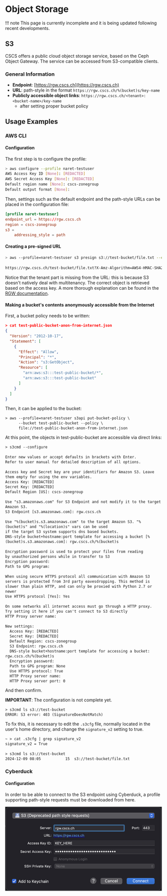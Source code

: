 # Object Storage

!!! note
    This page is currently incomplete and it is being updated following recent developments.

## S3

CSCS offers a public cloud object storage service, based on the Ceph Object Gateway. The service can be accessed from S3-compatible clients.

### General Information

* __Endpoint__: [https://rgw.cscs.ch](https://rgw.cscs.ch)
* __URL__: path-style in the format `https://rgw.cscs.ch/%(bucket)s/key-name`
* __Publicly accessible object links__: `https://rgw.cscs.ch/<tenant>:<bucket-name>/key-name`
    *  after setting proper bucket policy

## Usage Examples

### AWS CLI

#### Configuration

The first step is to configure the profile:

```bash
> aws configure --profile naret-testuser
AWS Access Key ID [None]: [REDACTED]
AWS Secret Access Key [None]: [REDACTED]
Default region name [None]: cscs-zonegroup
Default output format [None]:
```

Then, settings such as the default endpoint and the path-style URLs can be placed in the configuration file:

```toml
[profile naret-testuser]
endpoint_url = https://rgw.cscs.ch
region = cscs-zonegroup
s3 =
    addressing_style = path
```

#### Creating a pre-signed URL

```bash
> aws --profile=naret-testuser s3 presign s3://test-bucket/file.txt --expires-in 300
 
https://rgw.cscs.ch/test-bucket/file.txt?X-Amz-Algorithm=AWS4-HMAC-SHA256&X-Amz-Credential=IA6AOCNMKPDXQ0YNA3DP%2F20241209%2Fcscs-zonegroup%2Fs3%2Faws4_request&X-Amz-Date=20241209T080748Z&X-Amz-Expires=300&X-Amz-SignedHeaders=host&X-Amz-Signature=f2e2adb457f6fd43401124e4ea2650fba528e614ab661f9c05e2fa2e77691b5d
```

Notice that the tenant part is missing from the URL: this is because S3 doesn't natively deal with multitenancy.
The correct object is retrieved based on the access key.
A more thorough explanation can be found in the [RGW documentation](https://docs.ceph.com/en/reef/radosgw/multitenancy/#s3).

#### Making a bucket's contents anonymously accessible from the Internet

First, a bucket policy needs to be written:

```json
> cat test-public-bucket-anon-from-internet.json
{
  "Version": "2012-10-17",
  "Statement": [
    {
      "Effect": "Allow",
      "Principal": "*",
      "Action": "s3:GetObject",
      "Resource": [
        "arn:aws:s3:::test-public-bucket/*",
        "arn:aws:s3:::test-public-bucket"
      ]
    }
  ]
}
```

Then, it can be applied to the bucket:

```
> aws --profile=naret-testuser s3api put-bucket-policy \
      --bucket test-public-bucket --policy \
      file://test-public-bucket-anon-from-internet.json
```

At this point, the objects in test-public-bucket are accessible via direct links:

```
> s3cmd --configure
 
Enter new values or accept defaults in brackets with Enter.
Refer to user manual for detailed description of all options.
 
Access key and Secret key are your identifiers for Amazon S3. Leave them empty for using the env variables.
Access Key: [REDACTED]
Secret Key: [REDACTED]
Default Region [US]: cscs-zonegroup
 
Use "s3.amazonaws.com" for S3 Endpoint and not modify it to the target Amazon S3.
S3 Endpoint [s3.amazonaws.com]: rgw.cscs.ch
 
Use "%(bucket)s.s3.amazonaws.com" to the target Amazon S3. "%(bucket)s" and "%(location)s" vars can be used
if the target S3 system supports dns based buckets.
DNS-style bucket+hostname:port template for accessing a bucket [%(bucket)s.s3.amazonaws.com]: rgw.cscs.ch/%(bucket)s
 
Encryption password is used to protect your files from reading
by unauthorized persons while in transfer to S3
Encryption password:
Path to GPG program:
 
When using secure HTTPS protocol all communication with Amazon S3
servers is protected from 3rd party eavesdropping. This method is
slower than plain HTTP, and can only be proxied with Python 2.7 or newer
Use HTTPS protocol [Yes]: Yes
 
On some networks all internet access must go through a HTTP proxy.
Try setting it here if you can't connect to S3 directly
HTTP Proxy server name:
 
New settings:
  Access Key: [REDACTED]
  Secret Key: [REDACTED]
  Default Region: cscs-zonegroup
  S3 Endpoint: rgw.cscs.ch
  DNS-style bucket+hostname:port template for accessing a bucket: rgw.cscs.ch/%(bucket)s
  Encryption password:
  Path to GPG program: None
  Use HTTPS protocol: True
  HTTP Proxy server name:
  HTTP Proxy server port: 0
```

And then confirm.

__IMPORTANT__: The configuration is not complete yet.

```
> s3cmd ls s3://test-bucket
ERROR: S3 error: 403 (SignatureDoesNotMatch)
```

To fix this, it is necessary to edit the `.s3cfg` file, normally located in the user's home directory, and change the `signature_v2` setting to true.

```
~ > cat .s3cfg | grep signature_v2
signature_v2 = True
 
> s3cmd ls s3://test-bucket
2024-12-09 08:05           15  s3://test-bucket/file.txt
```

### Cyberduck

#### Configuration

In order to be able to connect to the S3 endpoint using Cyberduck, a profile supporting path-style requests must be downloaded from here.

![cyberduck](../images/storage/cyberduck.png)
